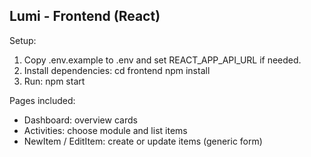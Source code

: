 Lumi - Frontend (React)
-----------------------

Setup:
1. Copy .env.example to .env and set REACT_APP_API_URL if needed.
2. Install dependencies:
   cd frontend
   npm install
3. Run:
   npm start

Pages included:
- Dashboard: overview cards
- Activities: choose module and list items
- NewItem / EditItem: create or update items (generic form)
